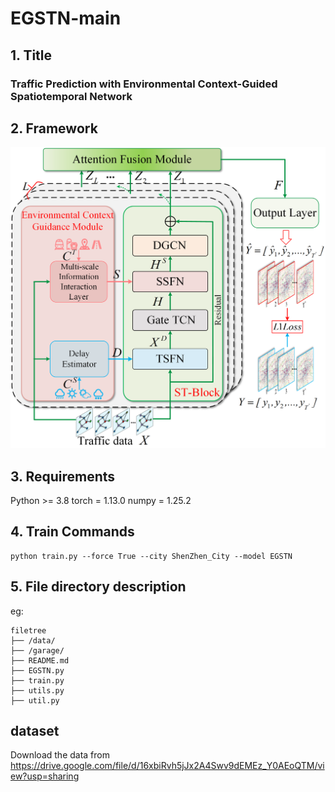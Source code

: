 # EGSTN-main

## 1. Title

### Traffic Prediction with Environmental Context-Guided Spatiotemporal Network

## 2. Framework
![image](Framework.png)

## 3. Requirements

Python >= 3.8
torch = 1.13.0
numpy = 1.25.2

## 4. Train Commands

```
python train.py --force True --city ShenZhen_City --model EGSTN
```
## 5. File directory description
eg:

```
filetree 
├── /data/ 
├── /garage/
├── README.md
├── EGSTN.py
├── train.py
├── utils.py
├── util.py
```

## dataset

Download the data from https://drive.google.com/file/d/16xbiRvh5jJx2A4Swv9dEMEz_Y0AEoQTM/view?usp=sharing









